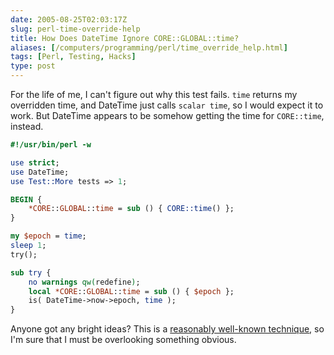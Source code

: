 ```yaml
--- 
date: 2005-08-25T02:03:17Z
slug: perl-time-override-help
title: How Does DateTime Ignore CORE::GLOBAL::time?
aliases: [/computers/programming/perl/time_override_help.html]
tags: [Perl, Testing, Hacks]
type: post
---
```


For the life of me, I can't figure out why this test fails. `time` returns my
overridden time, and DateTime just calls `scalar time`, so I would expect it to
work. But DateTime appears to be somehow getting the time for `CORE::time`,
instead.

``` perl
#!/usr/bin/perl -w

use strict;
use DateTime;
use Test::More tests => 1;

BEGIN {
    *CORE::GLOBAL::time = sub () { CORE::time() };
}

my $epoch = time;
sleep 1;
try();

sub try {
    no warnings qw(redefine);
    local *CORE::GLOBAL::time = sub () { $epoch };
    is( DateTime->now->epoch, time );
}
```

Anyone got any bright ideas? This is a [reasonably well-known technique], so I'm
sure that I must be overlooking something obvious.

  [reasonably well-known technique]: http://use.perl.org/~geoff/journal/20660
